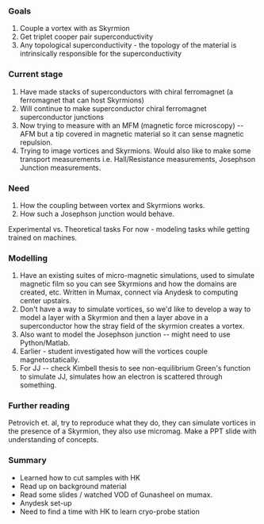 ### Goals
1. Couple a vortex with as Skyrmion
2. Get triplet cooper pair superconductivity
3. Any topological superconductivity - the topology of the material is intrinsically responsible for the superconductivity

### Current stage
1. Have made stacks of superconductors with chiral ferromagnet (a ferromagnet that can host Skyrmions)
2. Will continue to make superconductor chiral ferromagnet superconductor junctions
3. Now trying to measure with an MFM (magnetic force microscopy) -- AFM but a tip covered in magnetic material so it can sense magnetic repulsion.
4. Trying to image vortices and Skyrmions. Would also like to make some transport measurements i.e. Hall/Resistance measurements, Josephson Junction measurements.

### Need
1. How the coupling between vortex and Skyrmions works.
2. How such a Josephson junction would behave.

Experimental vs. Theoretical tasks
For now - modeling tasks while getting trained on machines.
### Modelling
1. Have an existing suites of micro-magnetic simulations, used to simulate magnetic film so you can see Skyrmions and how the domains are created, etc. Written in Mumax, connect via Anydesk to computing center upstairs.
2. Don't have a way to simulate vortices, so we'd like to develop a way to model a layer with a Skyrmion and then a layer above in a superconductor how the stray field of the skyrmion creates a vortex. 
3. Also want to model the Josephson junction -- might need to use Python/Matlab.
4. Earlier - student investigated how will the vortices couple magnetostatically. 
5. For JJ -- check Kimbell thesis to see non-equilibrium Green's function to simulate JJ, simulates how an electron is scattered through something.

### Further reading
Petrovich et. al, try to reproduce what they do, they can simulate vortices in the presence of a Skyrmion, they also use micromag. Make a PPT slide with understanding of concepts. 

### Summary
- Learned how to cut samples with HK
- Read up on background material
- Read some slides / watched VOD of Gunasheel on mumax.
- Anydesk set-up
- Need to find a time with HK to learn cryo-probe station